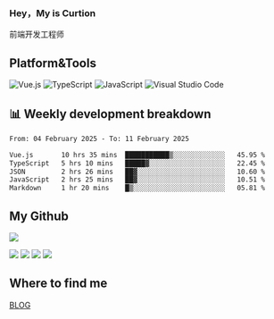 ### Hey，My is Curtion
前端开发工程师
## Platform&Tools

![Vue.js](https://img.shields.io/badge/-Vue.js-4FC08D?style=flat-square&logo=Vue.js&logoColor=white)
![TypeScript](https://img.shields.io/badge/-TypeScript-007ACC?style=flat-square&logo=typescript&logoColor=white)
![JavaScript](https://img.shields.io/badge/-JavaScript-F7DF1E?style=flat-square&logo=javascript&logoColor=black)
![Visual Studio Code](https://img.shields.io/badge/-VSCode-007ACC?style=flat-square&logo=Visual-Studio-Code&logoColor=white)

## 📊 Weekly development breakdown

<!--START_SECTION:waka-->

```txt
From: 04 February 2025 - To: 11 February 2025

Vue.js       10 hrs 35 mins  ███████████▒░░░░░░░░░░░░░   45.95 %
TypeScript   5 hrs 10 mins   █████▓░░░░░░░░░░░░░░░░░░░   22.45 %
JSON         2 hrs 26 mins   ██▓░░░░░░░░░░░░░░░░░░░░░░   10.60 %
JavaScript   2 hrs 25 mins   ██▓░░░░░░░░░░░░░░░░░░░░░░   10.51 %
Markdown     1 hr 20 mins    █▒░░░░░░░░░░░░░░░░░░░░░░░   05.81 %
```

<!--END_SECTION:waka-->

## My Github

![](http://github-profile-summary-cards.vercel.app/api/cards/profile-details?username=curtion&theme=nord_bright)

![](http://github-profile-summary-cards.vercel.app/api/cards/stats?username=curtion&theme=nord_bright)
![](http://github-profile-summary-cards.vercel.app/api/cards/productive-time?username=curtion&theme=nord_bright&utcOffset=8)
![](http://github-profile-summary-cards.vercel.app/api/cards/repos-per-language?username=curtion&theme=nord_bright)
![](http://github-profile-summary-cards.vercel.app/api/cards/most-commit-language?username=curtion&theme=nord_bright)

## Where to find me

[BLOG](https://blog.3gxk.net)
